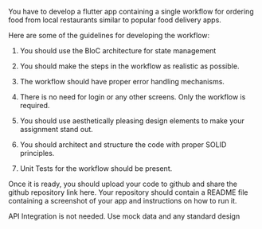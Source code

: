 You have to develop a flutter app containing a single workflow for ordering food from local restaurants similar to popular food delivery apps.

Here are some of the guidelines for developing the workflow:

1. You should use the BloC architecture for state management

2. You should make the steps in the workflow as realistic as possible.

3. The workflow should have proper error handling mechanisms.

4. There is no need for login or any other screens. Only the workflow is required.

5. You should use aesthetically pleasing design elements to make your assignment stand out.

6. You should architect and structure the code with proper SOLID principles.

7. Unit Tests for the workflow should be present.

Once it is ready, you should upload your code to github and share the github repository link here. Your repository should contain a README file containing a screenshot of your app and instructions on how to run it.

API Integration is not needed. Use mock data and any standard design